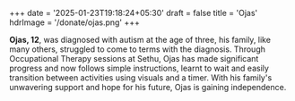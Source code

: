 +++
date = '2025-01-23T19:18:24+05:30'
draft = false
title = 'Ojas'
hdrImage = '/donate/ojas.png'
+++

**Ojas, 12**, was diagnosed with autism at the age of three, his family, like many others, struggled to come to terms with the diagnosis. Through Occupational Therapy sessions at Sethu, Ojas has made significant progress and now follows simple instructions, learnt to wait and easily transition between activities using visuals and a timer. With his family's unwavering support and hope for his future, Ojas is gaining independence.
